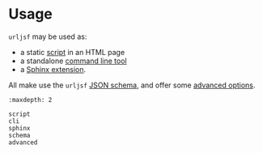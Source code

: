 # Usage

`urljsf` may be used as:

- a static [script](./script.md) in an HTML page
- a standalone [command line tool](./cli.md)
- a [Sphinx extension](./sphinx.md).

All make use the `urljsf` [JSON schema](./schema.md), and offer some
[advanced options](./advanced.md).

```{toctree}
:maxdepth: 2

script
cli
sphinx
schema
advanced
```
